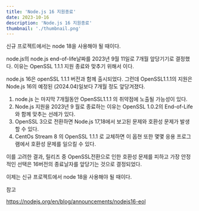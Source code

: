 ```yaml
---
title: 'Node.js 16 지원종료'
date: 2023-10-16
description: 'Node.js 16 지원종료'
thumbnail: './thumbnail.png'
---
```


신규 프로젝트에서는 node 18을 사용해야 될 때이다.

node.js의 node.js end-of-life날짜를 2023년 9월 11일로 7개월 앞당기기로 결정했다. 이유는 OpenSSL 1.1.1 지원 종료와 맞추기 위해서 이다.

node.js 16은 openSSL 1.1.1 버전과 함께 출시되었다. 그런데 OpenSSL1.1.1의 지원은 Node.js 16의 예정된 (2024.04)일보다 7개월 정도 앞당겨졌다.

1. node.js 는 마지막 7개월동안 OpenSSL1.1.1 의 취약점에 노출될 가능성이 있다.
2. Node.js 지원을 2023년 9 월로 종료하는 이유는 OpenSSL 1.0.2의 End-of-Life와 함께 맞추는 선례가 있다.
3. OpenSSL 3으로 전환하면 Node.js 17,18에서 보고된 문제와 호환성 문제가 발생할 수 있다.
4. CentOs Stream 8 의 OpenSSL 1.1.1 로 교체하면 이 옵쳔 또한 몇몇 응용 프로그램에서 호환성 문제를 일으킬 수 있다.

이를 고려한 결과, 릴리즈 중 OpenSSL전환으로 인한 호환성 문제를 피하고 가장 안정적인 선택은 16버전의 종료날자를 앞당기는 것으로 결정되었다.

이제는 신규 프로젝트에서 node 18을 사용해야 될 때이다.

참고

https://nodejs.org/en/blog/announcements/nodejs16-eol
